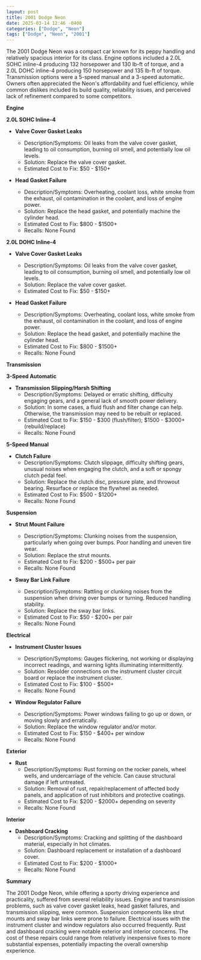 ```yaml
---
layout: post
title: 2001 Dodge Neon
date: 2025-03-14 12:46 -0400
categories: ["Dodge", "Neon"]
tags: ["Dodge", "Neon", "2001"]
---
```

The 2001 Dodge Neon was a compact car known for its peppy handling and relatively spacious interior for its class. Engine options included a 2.0L SOHC inline-4 producing 132 horsepower and 130 lb-ft of torque, and a 2.0L DOHC inline-4 producing 150 horsepower and 135 lb-ft of torque. Transmission options were a 5-speed manual and a 3-speed automatic. Owners often appreciated the Neon's affordability and fuel efficiency, while common dislikes included its build quality, reliability issues, and perceived lack of refinement compared to some competitors.

**Engine**

**2.0L SOHC Inline-4**

*   **Valve Cover Gasket Leaks**
    *   Description/Symptoms: Oil leaks from the valve cover gasket, leading to oil consumption, burning oil smell, and potentially low oil levels.
    *   Solution: Replace the valve cover gasket.
    *   Estimated Cost to Fix: $50 - $150+

*   **Head Gasket Failure**
    *   Description/Symptoms: Overheating, coolant loss, white smoke from the exhaust, oil contamination in the coolant, and loss of engine power.
    *   Solution: Replace the head gasket, and potentially machine the cylinder head.
    *   Estimated Cost to Fix: $800 - $1500+
    *   Recalls: None Found

**2.0L DOHC Inline-4**

*   **Valve Cover Gasket Leaks**
    *   Description/Symptoms: Oil leaks from the valve cover gasket, leading to oil consumption, burning oil smell, and potentially low oil levels.
    *   Solution: Replace the valve cover gasket.
    *   Estimated Cost to Fix: $50 - $150+

*   **Head Gasket Failure**
    *   Description/Symptoms: Overheating, coolant loss, white smoke from the exhaust, oil contamination in the coolant, and loss of engine power.
    *   Solution: Replace the head gasket, and potentially machine the cylinder head.
    *   Estimated Cost to Fix: $800 - $1500+
    *   Recalls: None Found

**Transmission**

**3-Speed Automatic**

*   **Transmission Slipping/Harsh Shifting**
    *   Description/Symptoms: Delayed or erratic shifting, difficulty engaging gears, and a general lack of smooth power delivery.
    *   Solution: In some cases, a fluid flush and filter change can help. Otherwise, the transmission may need to be rebuilt or replaced.
    *   Estimated Cost to Fix: $150 - $300 (flush/filter); $1500 - $3000+ (rebuild/replace)
     *   Recalls: None Found

**5-Speed Manual**

*   **Clutch Failure**
    *   Description/Symptoms: Clutch slippage, difficulty shifting gears, unusual noises when engaging the clutch, and a soft or spongy clutch pedal feel.
    *   Solution: Replace the clutch disc, pressure plate, and throwout bearing. Resurface or replace the flywheel as needed.
    *   Estimated Cost to Fix: $500 - $1200+
     *   Recalls: None Found

**Suspension**

*   **Strut Mount Failure**
    *   Description/Symptoms: Clunking noises from the suspension, particularly when going over bumps. Poor handling and uneven tire wear.
    *   Solution: Replace the strut mounts.
    *   Estimated Cost to Fix: $200 - $500+ per pair
    *   Recalls: None Found

*   **Sway Bar Link Failure**
    *   Description/Symptoms: Rattling or clunking noises from the suspension when driving over bumps or turning. Reduced handling stability.
    *   Solution: Replace the sway bar links.
    *   Estimated Cost to Fix: $50 - $200+ per pair
    *   Recalls: None Found

**Electrical**

*   **Instrument Cluster Issues**
    *   Description/Symptoms: Gauges flickering, not working or displaying incorrect readings, and warning lights illuminating intermittently.
    *   Solution: Resolder connections on the instrument cluster circuit board or replace the instrument cluster.
    *   Estimated Cost to Fix: $100 - $500+
    *   Recalls: None Found

*   **Window Regulator Failure**
    *   Description/Symptoms: Power windows failing to go up or down, or moving slowly and erratically.
    *   Solution: Replace the window regulator and/or motor.
    *   Estimated Cost to Fix: $150 - $400+ per window
    *   Recalls: None Found

**Exterior**

*   **Rust**
    *   Description/Symptoms: Rust forming on the rocker panels, wheel wells, and undercarriage of the vehicle. Can cause structural damage if left untreated.
    *   Solution: Removal of rust, repair/replacement of affected body panels, and application of rust inhibitors and protective coatings.
    *   Estimated Cost to Fix: $200 - $2000+ depending on severity
    *   Recalls: None Found

**Interior**

*   **Dashboard Cracking**
    *   Description/Symptoms: Cracking and splitting of the dashboard material, especially in hot climates.
    *   Solution: Dashboard replacement or installation of a dashboard cover.
    *   Estimated Cost to Fix: $200 - $1000+
    *   Recalls: None Found

**Summary**

The 2001 Dodge Neon, while offering a sporty driving experience and practicality, suffered from several reliability issues. Engine and transmission problems, such as valve cover gasket leaks, head gasket failures, and transmission slipping, were common. Suspension components like strut mounts and sway bar links were prone to failure. Electrical issues with the instrument cluster and window regulators also occurred frequently. Rust and dashboard cracking were notable exterior and interior concerns. The cost of these repairs could range from relatively inexpensive fixes to more substantial expenses, potentially impacting the overall ownership experience.

